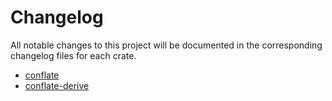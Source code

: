 # Changelog

All notable changes to this project will be documented in the corresponding
changelog files for each crate.

- [conflate](./crates/conflate/CHANGELOG.md)
- [conflate-derive](./crates/conflate_derive/CHANGELOG.md)
